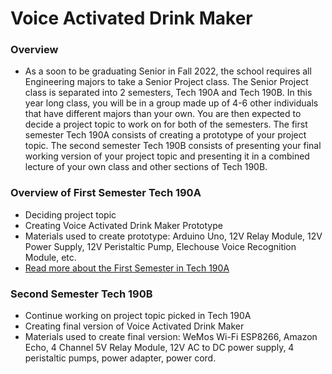 # Voice Activated Drink Maker

### Overview 
- As a soon to be graduating Senior in Fall 2022, the school requires all Engineering majors to take a Senior Project class. The Senior Project class is separated into 2 semesters, Tech 190A and Tech 190B. In this year long class, you will be in a group made up of 4-6 other individuals that have different majors than your own. You are then expected to decide a project topic to work on for both of the semesters. The first semester Tech 190A consists of creating a prototype of your project topic. The second semester Tech 190B consists of presenting your final working version of your project topic and presenting it in a combined lecture of your own class and other sections of Tech 190B.

### Overview of First Semester Tech 190A 
- Deciding project topic 
- Creating Voice Activated Drink Maker Prototype 
- Materials used to create prototype: Arduino Uno, 12V Relay Module, 12V Power Supply, 12V Peristaltic Pump, Elechouse Voice Recognition Module, etc.
- [Read more about the First Semester in Tech 190A](https://github.com/sammiet03/VoiceActivatedDrinkMaker/blob/main/First%20Semester%20Tech%20190A/Tech%20190A%20Process.md)


### Second Semester Tech 190B 
- Continue working on project topic picked in Tech 190A 
- Creating final version of Voice Activated Drink Maker 
- Materials used to create final version: WeMos Wi-Fi ESP8266, Amazon Echo, 4 Channel 5V Relay Module, 12V AC to DC power supply, 4 peristaltic pumps, power adapter, power cord.  
